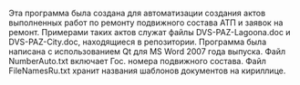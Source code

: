Эта программа была создана для автоматизации создания актов выполненных работ по ремонту подвижного состава АТП и заявок на ремонт. Примерами таких актов служат файлы DVS-PAZ-Lagoona.doc и DVS-PAZ-City.doc, находящиеся в репозитории. Программа была написана с использованием Qt для MS Word 2007 года выпуска. Файл NumberAuto.txt включает Гос. номера подвижного состава. Файл FileNamesRu.txt хранит названия шаблонов документов на кириллице.

